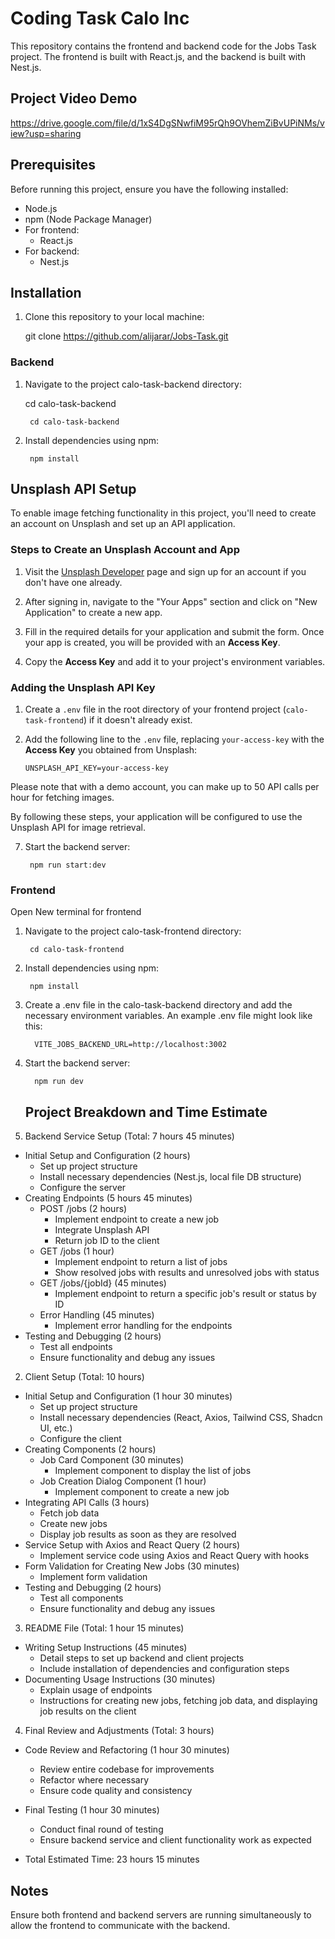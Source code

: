 # Coding Task Calo Inc

This repository contains the frontend and backend code for the Jobs Task project. The frontend is built with React.js, and the backend is built with Nest.js.

## Project Video Demo
https://drive.google.com/file/d/1xS4DgSNwfiM95rQh9OVhemZiBvUPiNMs/view?usp=sharing

## Prerequisites

Before running this project, ensure you have the following installed:

- Node.js
- npm (Node Package Manager)
- For frontend:
  - React.js
- For backend:
  - Nest.js

## Installation

1. Clone this repository to your local machine:

   git clone https://github.com/alijarar/Jobs-Task.git
   
### Backend



1. Navigate to the project calo-task-backend directory:

   cd calo-task-backend
   ````
    cd calo-task-backend
   
   ````

3. Install dependencies using npm:

   ````
    npm install
   
   ````
   
## Unsplash API Setup

To enable image fetching functionality in this project, you'll need to create an account on Unsplash and set up an API application.

### Steps to Create an Unsplash Account and App

1. Visit the [Unsplash Developer](https://unsplash.com/developers) page and sign up for an account if you don't have one already.

2. After signing in, navigate to the "Your Apps" section and click on "New Application" to create a new app.

3. Fill in the required details for your application and submit the form. Once your app is created, you will be provided with an **Access Key**.

4. Copy the **Access Key** and add it to your project's environment variables.

### Adding the Unsplash API Key

1. Create a `.env` file in the root directory of your frontend project (`calo-task-frontend`) if it doesn't already exist.

2. Add the following line to the `.env` file, replacing `your-access-key` with the **Access Key** you obtained from Unsplash:

    ```env
    UNSPLASH_API_KEY=your-access-key
    ```

Please note that with a demo account, you can make up to 50 API calls per hour for fetching images.

By following these steps, your application will be configured to use the Unsplash API for image retrieval.

   
7. Start the backend server:
   
   ````
    npm run start:dev
   
   ````


### Frontend

Open New terminal for frontend


1. Navigate to the project calo-task-frontend directory:

   ````
    cd calo-task-frontend
   
   ````

3. Install dependencies using npm:

   ````
    npm install
   
   ````
   
5. Create a .env file in the calo-task-backend directory and add the necessary environment variables. An example .env file might look like this:


   ````
     VITE_JOBS_BACKEND_URL=http://localhost:3002
   
   ````
   
7. Start the backend server:
   
   ````
     npm run dev
   
   ````





   ## Project Breakdown and Time Estimate
1. Backend Service Setup (Total: 7 hours 45 minutes)
* Initial Setup and Configuration (2 hours)
    * Set up project structure
    * Install necessary dependencies (Nest.js, local file DB structure)
    * Configure the server
* Creating Endpoints (5 hours 45 minutes)
    * POST /jobs (2 hours)
        * Implement endpoint to create a new job
        * Integrate Unsplash API
        * Return job ID to the client
    * GET /jobs (1 hour)
        * Implement endpoint to return a list of jobs
        * Show resolved jobs with results and unresolved jobs with status
    * GET /jobs/{jobId} (45 minutes)
        * Implement endpoint to return a specific job's result or status by ID
    * Error Handling (45 minutes)
        * Implement error handling for the endpoints
* Testing and Debugging (2 hours)
    * Test all endpoints
    * Ensure functionality and debug any issues
2. Client Setup (Total: 10 hours)
* Initial Setup and Configuration (1 hour 30 minutes)
    * Set up project structure
    * Install necessary dependencies (React, Axios, Tailwind CSS, Shadcn UI, etc.)
    * Configure the client
* Creating Components (2 hours)
    * Job Card Component (30 minutes)
        * Implement component to display the list of jobs
    * Job Creation Dialog Component (1 hour)
        * Implement component to create a new job
* Integrating API Calls (3 hours)
    * Fetch job data
    * Create new jobs
    * Display job results as soon as they are resolved
* Service Setup with Axios and React Query (2 hours)
    * Implement service code using Axios and React Query with hooks
* Form Validation for Creating New Jobs (30 minutes)
    * Implement form validation
* Testing and Debugging (2 hours)
    * Test all components
    * Ensure functionality and debug any issues
3. README File (Total: 1 hour 15 minutes)
* Writing Setup Instructions (45 minutes)
    * Detail steps to set up backend and client projects
    * Include installation of dependencies and configuration steps
* Documenting Usage Instructions (30 minutes)
    * Explain usage of endpoints
    * Instructions for creating new jobs, fetching job data, and displaying job results on the client
4. Final Review and Adjustments (Total: 3 hours)
* Code Review and Refactoring (1 hour 30 minutes)
    * Review entire codebase for improvements
    * Refactor where necessary
    * Ensure code quality and consistency
* Final Testing (1 hour 30 minutes)
    * Conduct final round of testing
    * Ensure backend service and client functionality work as expected

* Total Estimated Time: 23 hours 15 minutes















## Notes
Ensure both frontend and backend servers are running simultaneously to allow the frontend to communicate with the backend.







